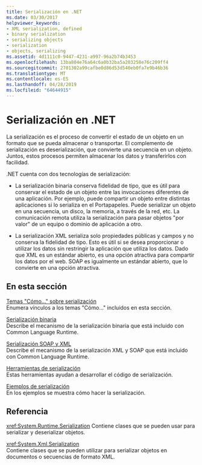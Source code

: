 ```yaml
---
title: Serialización en .NET
ms.date: 03/30/2017
helpviewer_keywords:
- XML serialization, defined
- binary serialization
- serializing objects
- serialization
- objects, serializing
ms.assetid: 4d1111c0-9447-4231-a997-96a2b74b3453
ms.openlocfilehash: 13ba804e76a64c6a0b32ba5a203258e76c209ff4
ms.sourcegitcommit: 2701302a99cafbe0d86d53d540eb0fa7e9b46b36
ms.translationtype: MT
ms.contentlocale: es-ES
ms.lasthandoff: 04/28/2019
ms.locfileid: "64644915"
---
```

# <a name="serialization-in-net"></a>Serialización en .NET
La serialización es el proceso de convertir el estado de un objeto en un formato que se pueda almacenar o transportar. El complemento de serialización es deserialización, que convierte una secuencia en un objeto. Juntos, estos procesos permiten almacenar los datos y transferirlos con facilidad.  
  
.NET cuenta con dos tecnologías de serialización:  
  
- La serialización binaria conserva fidelidad de tipo, que es útil para conservar el estado de un objeto entre las invocaciones diferentes de una aplicación. Por ejemplo, puede compartir un objeto entre distintas aplicaciones si lo serializa en el Portapapeles. Puede serializar un objeto en una secuencia, un disco, la memoria, a través de la red, etc. La comunicación remota utiliza la serialización para pasar objetos "por valor" de un equipo o dominio de aplicación a otro.  
  
- La serialización XML serializa solo propiedades públicas y campos y no conserva la fidelidad de tipo. Esto es útil si se desea proporcionar o utilizar los datos sin restringir la aplicación que utiliza los datos. Dado que XML es un estándar abierto, es una opción atractiva para compartir los datos por el web. SOAP es igualmente un estándar abierto, que lo convierte en una opción atractiva.  
  
## <a name="in-this-section"></a>En esta sección  
[Temas "Cómo…" sobre serialización](../../../docs/standard/serialization/serialization-how-to-topics.md)  
Enumera vínculos a los temas "Cómo..." incluidos en esta sección.
  
[Serialización binaria](../../../docs/standard/serialization/binary-serialization.md)  
Describe el mecanismo de la serialización binaria que está incluido con Common Language Runtime.

[Serialización SOAP y XML](../../../docs/standard/serialization/xml-and-soap-serialization.md)  
Describe el mecanismo de la serialización XML y SOAP que está incluido con Common Language Runtime.

[Herramientas de serialización](../../../docs/standard/serialization/serialization-tools.md)  
Estas herramientas ayudan a desarrollar el código de serialización.

[Ejemplos de serialización](../../../docs/standard/serialization/serialization-samples.md)  
En los ejemplos se muestra cómo hacer la serialización.

## <a name="reference"></a>Referencia
<xref:System.Runtime.Serialization> Contiene clases que se pueden usar para serializar y deserializar objetos.
  
<xref:System.Xml.Serialization>  
Contiene clases que se pueden utilizar para serializar objetos en documentos o secuencias de formato XML.